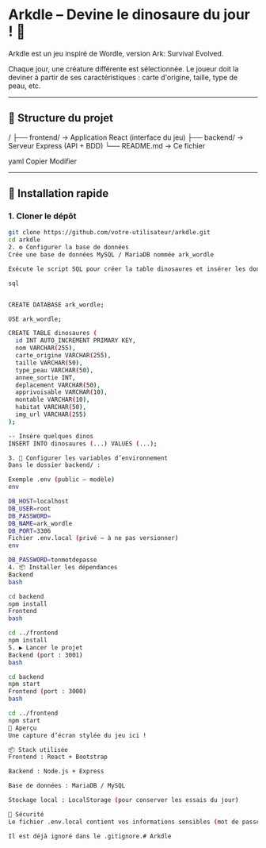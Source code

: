# Arkdle – Devine le dinosaure du jour ! 🦖

Arkdle est un jeu inspiré de Wordle, version Ark: Survival Evolved.

Chaque jour, une créature différente est sélectionnée. Le joueur doit la deviner à partir de ses caractéristiques : carte d'origine, taille, type de peau, etc.

---

## 📁 Structure du projet

/ ├── frontend/ → Application React (interface du jeu) ├── backend/ → Serveur Express (API + BDD) └── README.md → Ce fichier

yaml
Copier
Modifier

---

## 🚀 Installation rapide

### 1. Cloner le dépôt

```bash
git clone https://github.com/votre-utilisateur/arkdle.git
cd arkdle
2. ⚙️ Configurer la base de données
Crée une base de données MySQL / MariaDB nommée ark_wordle

Exécute le script SQL pour créer la table dinosaures et insérer les données

sql


CREATE DATABASE ark_wordle;

USE ark_wordle;

CREATE TABLE dinosaures (
  id INT AUTO_INCREMENT PRIMARY KEY,
  nom VARCHAR(255),
  carte_origine VARCHAR(255),
  taille VARCHAR(50),
  type_peau VARCHAR(50),
  annee_sortie INT,
  deplacement VARCHAR(50),
  apprivoisable VARCHAR(10),
  montable VARCHAR(10),
  habitat VARCHAR(50),
  img_url VARCHAR(255)
);

-- Insère quelques dinos
INSERT INTO dinosaures (...) VALUES (...);

3. 🔐 Configurer les variables d’environnement
Dans le dossier backend/ :

Exemple .env (public – modèle)
env

DB_HOST=localhost
DB_USER=root
DB_PASSWORD=
DB_NAME=ark_wordle
DB_PORT=3306
Fichier .env.local (privé – à ne pas versionner)
env

DB_PASSWORD=tonmotdepasse
4. 📦 Installer les dépendances
Backend
bash

cd backend
npm install
Frontend
bash

cd ../frontend
npm install
5. ▶️ Lancer le projet
Backend (port : 3001)
bash

cd backend
npm start
Frontend (port : 3000)
bash

cd ../frontend
npm start
📸 Aperçu
Une capture d’écran stylée du jeu ici !

📦 Stack utilisée
Frontend : React + Bootstrap

Backend : Node.js + Express

Base de données : MariaDB / MySQL

Stockage local : LocalStorage (pour conserver les essais du jour)

🔐 Sécurité
Le fichier .env.local contient vos informations sensibles (mot de passe DB). NE PAS le publier.

Il est déjà ignoré dans le .gitignore.#   A r k d l e  
 